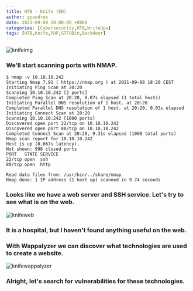 ```yaml
---
title: HTB - Knife (EN)
author: gpandres
date: 2021-09-08 20:00:00 +0800
categories: [Cybersecurity,HTB,WriteUps]
tags: [HTB,Knife,PHP,GTFOBin,Backdoor]
---
```




![knifeimg](https://gpandres.github.io/assets/img/posts/knife/knife.jpeg)


<h3 data-toc-skip>We'll start scanning ports with NMAP.</h3>


```console
$ nmap -v 10.10.10.242
Starting Nmap 7.91 ( https://nmap.org ) at 2021-09-08 18:20 CEST
Initiating Ping Scan at 20:20
Scanning 10.10.10.242 [2 ports]
Completed Ping Scan at 20:20, 0.07s elapsed (1 total hosts)
Initiating Parallel DNS resolution of 1 host. at 20:20
Completed Parallel DNS resolution of 1 host. at 20:20, 0.03s elapsed
Initiating Connect Scan at 20:20
Scanning 10.10.10.242 [1000 ports]
Discovered open port 22/tcp on 10.10.10.242
Discovered open port 80/tcp on 10.10.10.242
Completed Connect Scan at 20:20, 9.31s elapsed (1000 total ports)
Nmap scan report for 10.10.10.242
Host is up (0.067s latency).
Not shown: 998 closed ports
PORT   STATE SERVICE
22/tcp open  ssh
80/tcp open  http

Read data files from: /usr/bin/../share/nmap
Nmap done: 1 IP address (1 host up) scanned in 9.74 seconds
```

<h3 data-toc-skip>Looks like we have a web server and SSH service. Let's try to see what is on the web.</h3>

![knifeweb](https://gpandres.github.io/assets/img/posts/knife/knifeweb.png)

<h3 data-toc-skip>It is a hospital, but I haven't found anything useful on the web.</h3>

<h3 data-toc-skip>With Wappalyzer we can discover what technologies are used to create a website.</h3>

![knifewappalyzer](https://gpandres.github.io/assets/img/posts/knife/knifewappalyzer.png)

<h3 data-toc-skip>Alright, let's search for vulnerabilities for these technologies.</h3>




